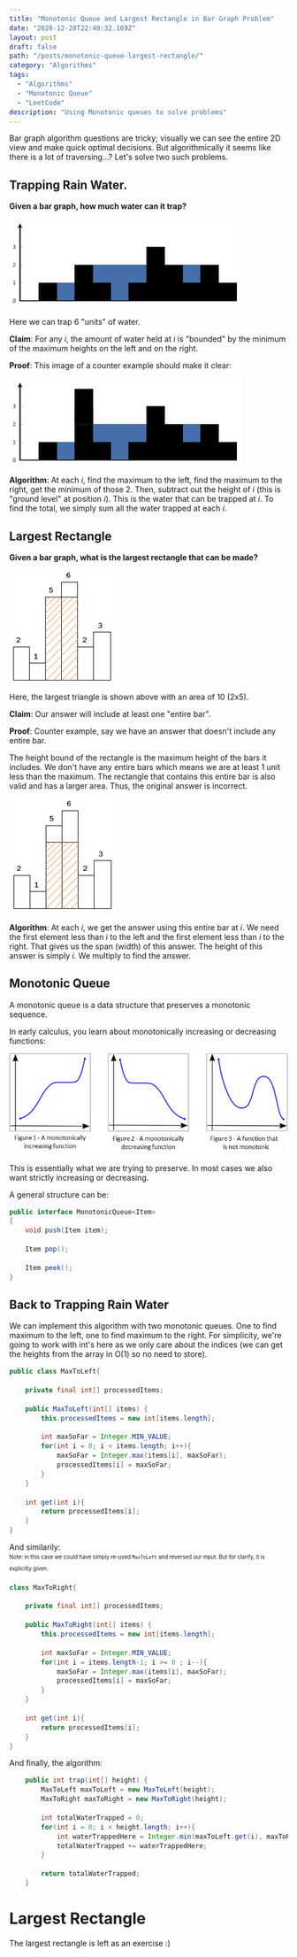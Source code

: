 ```yaml
---
title: "Monotonic Queue and Largest Rectangle in Bar Graph Problem"
date: "2020-12-28T22:40:32.169Z"
layout: post
draft: false
path: "/posts/monotonic-queue-largest-rectangle/"
category: "Algorithms"
tags:
  - "Algorithms"
  - "Monotonic Queue"
  - "LeetCode"
description: "Using Monotonic queues to solve problems"
---
```


Bar graph algorithm questions are tricky; visually we can see the entire 2D view and make quick optimal decisions. But algorithmically it seems like there is a lot of traversing...?
Let's solve two such problems. 

## Trapping Rain Water.
**Given a bar graph, how much water can it trap?**

![A sample bar graph](./trapping_rain_water.png)

Here we can trap 6 "units" of water.

**Claim**: For any *i*, the amount of water held at *i* is "bounded" by the minimum of the maximum heights on the left and on the right.

**Proof**: This image of a counter example should make it clear:

![counter example](./trapping_rain_water_counter_proof.png)


**Algorithm**: At each *i*, find the maximum to the left, find the maximum to the right, get the minimum of those 2. Then, subtract out the height of *i* (this is "ground level" at position *i*). This is the water that can be trapped at *i*. To find the total, we simply sum all the water trapped at each *i*.

## Largest Rectangle 

**Given a bar graph, what is the largest rectangle that can be made?**

![A sample bar graph](./largest_rectangle.png)

Here, the largest triangle is shown above with an area of 10 (2x5).

**Claim**: Our answer will include at least one "entire bar".

**Proof**: Counter example, say we have an answer that doesn't include any entire bar. 

The height bound of the rectangle is the maximum height of the bars it includes.
We don't have any entire bars which means we are at least 1 unit less than the maximum.
The rectangle that contains this entire bar is also valid and has a larger area.
Thus, the original answer is incorrect.

![counter example](./largest_rectangle_counter_proof.png)

**Algorithm**: At each *i*, we get the answer using this entire bar at *i*. We need the first element less than *i* to the left and the first element less than *i* to the right. That gives us the span (width) of this answer. The height of this answer is simply *i*. We multiply to find the answer.


## Monotonic Queue

A monotonic queue is a data structure that preserves a monotonic sequence. 

In early calculus, you learn about monotonically increasing or decreasing functions:

![mono functions](./mono_functions.png)

This is essentially what we are trying to preserve. In most cases we also want strictly increasing or decreasing.

A general structure can be:

```java
public interface MonotonicQueue<Item>
{
    void push(Item item);

    Item pop();

    Item peek();
}

```

## Back to Trapping Rain Water

We can implement this algorithm with two monotonic queues. One to find maximum to the left, one to find maximum to the right.
For simplicity, we're going to work with int's here as we only care about the indices (we can get the heights from the array in O(1) so no need to store).
```java
public class MaxToLeft{
    
    private final int[] processedItems;

    public MaxToLeft(int[] items) {
        this.processedItems = new int[items.length];

        int maxSoFar = Integer.MIN_VALUE;
        for(int i = 0; i < items.length; i++){
            maxSoFar = Integer.max(items[i], maxSoFar);
            processedItems[i] = maxSoFar;
        }
    }

    int get(int i){
        return processedItems[i];
    }
}
```

And similarily:
\
<sub><sup>Note: in this case we could have simply re-used `MaxToLeft` and reversed our input. But for clarify, it is explicitly given.</sup></sub>
```java
class MaxToRight{

    private final int[] processedItems;

    public MaxToRight(int[] items) {
        this.processedItems = new int[items.length];

        int maxSoFar = Integer.MIN_VALUE;
        for(int i = items.length-1; i >= 0 ; i--){
            maxSoFar = Integer.max(items[i], maxSoFar);
            processedItems[i] = maxSoFar;
        }
    }

    int get(int i){
        return processedItems[i];
    }
}
```

And finally, the algorithm:

```java
    public int trap(int[] height) {
        MaxToLeft maxToLeft = new MaxToLeft(height);
        MaxToRight maxToRight = new MaxToRight(height);

        int totalWaterTrapped = 0;
        for(int i = 0; i < height.length; i++){
            int waterTrappedHere = Integer.min(maxToLeft.get(i), maxToRight.get(i)) - height[i];
            totalWaterTrapped += waterTrappedHere;
        }

        return totalWaterTrapped;
    }
```

# Largest Rectangle

The largest rectangle is left as an exercise :) 